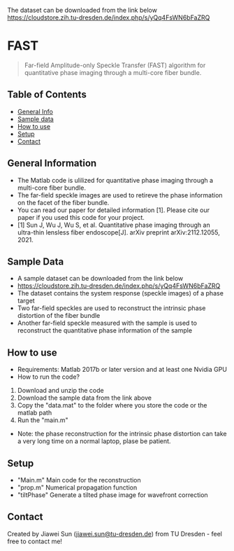 
The dataset can be downloaded from the link below
https://cloudstore.zih.tu-dresden.de/index.php/s/yQq4FsWN6bFaZRQ

# FAST
> Far-field Amplitude-only Speckle Transfer (FAST) algorithm for quantitative phase imaging through a multi-core fiber bundle.
> 

## Table of Contents
* [General Info](#general-information)
* [Sample data](#sample-data)
* [How to use](#how-to-use)
* [Setup](#setup)
* [Contact](#contact)
<!-- * [License](#license) -->


## General Information
- The Matlab code is ulilized for quantitative phase imaging through a multi-core fiber bundle.
- The far-field speckle images are used to retireve the phase information on the facet of the fiber bundle.
- You can read our paper for detailed information [1]. Please cite our paper if you used this code for your project.
- [1] Sun J, Wu J, Wu S, et al. Quantitative phase imaging through an ultra-thin lensless fiber endoscope[J]. arXiv preprint arXiv:2112.12055, 2021.

## Sample Data
- A sample dataset can be downloaded from the link below
- https://cloudstore.zih.tu-dresden.de/index.php/s/yQq4FsWN6bFaZRQ
- The dataset contains the system response (speckle images) of a phase target
- Two far-field speckles are used to reconstruct the intrinsic phase distortion of the fiber bundle
- Another far-field speckle measured with the sample is used to reconstruct the quantitative phase information of the sample

## How to use
- Requirements: Matlab 2017b or later version and at least one Nvidia GPU
- How to run the code?
1. Download and unzip the code
2. Download the sample data from the link above
3. Copy the "data.mat" to the folder where you store the code or the matlab path
4. Run the "main.m"
- Note: the phase reconstruction for the intrinsic phase distortion can take a very long time on a normal laptop, plase be patient.


## Setup
- "Main.m" Main code for the reconstruction
- "prop.m" Numerical propagation function
- "tiltPhase" Generate a tilted phase image for wavefront correction


## Contact
Created by Jiawei Sun (jiawei.sun@tu-dresden.de) from TU Dresden - feel free to contact me!

